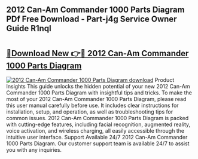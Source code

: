 ## 2012 Can-Am Commander 1000 Parts Diagram PDf Free Download - Part-j4g Service Owner Guide R1nql

# <h2><a href="http://dfk1zuj.blite.top/?on=2012+Can-Am+Commander+1000+Parts+Diagram">🔗Download New 👉🔴 2012 Can-Am Commander 1000 Parts Diagram</a></h2>

[![2012 Can-Am Commander 1000 Parts Diagram download](https://i.imgur.com/lujVjoI.png)](http://dfk1zuj.blite.top/?on=2012+Can-Am+Commander+1000+Parts+Diagram)
Product Insights This guide unlocks the hidden potential of your new 2012 Can-Am Commander 1000 Parts Diagram with insightful tips and tricks. To make the most of your 2012 Can-Am Commander 1000 Parts Diagram, please read this user manual carefully before use. It includes clear instructions for installation, setup, and operation, as well as troubleshooting tips for common issues. 2012 Can-Am Commander 1000 Parts Diagram is packed with cutting-edge features, including facial recognition, augmented reality, voice activation, and wireless charging, all easily accessible through the intuitive user interface. Support Available 24/7 2012 Can-Am Commander 1000 Parts Diagram. Our customer support team is available 24/7 to assist you with any inquiries.

